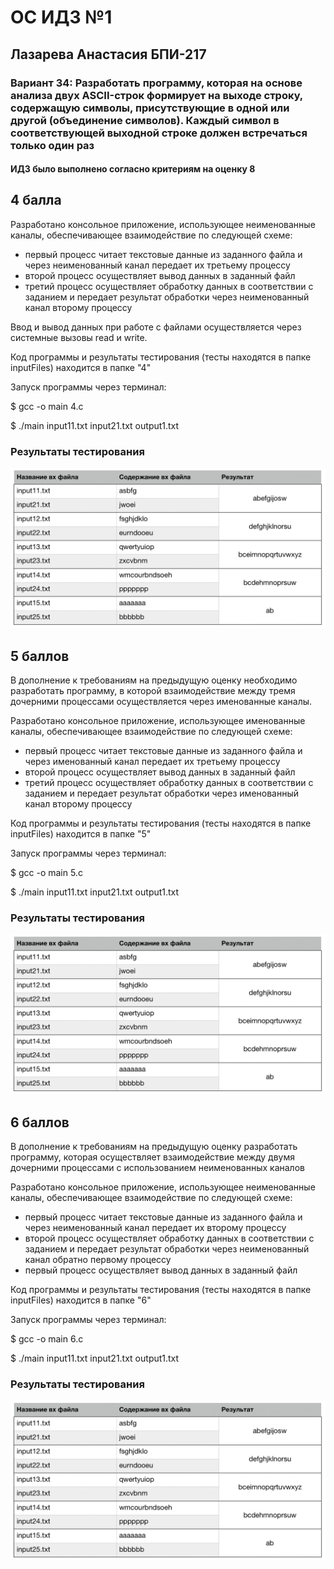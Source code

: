 # ОС ИДЗ №1
## Лазарева Анастасия БПИ-217
### Вариант 34: Разработать программу, которая на основе анализа двух ASCII-строк формирует на выходе строку, содержащую символы, присутствующие в одной или другой (объединение символов). Каждый символ в соответствующей выходной строке должен встречаться только один раз
#### ИДЗ было выполнено согласно критериям на оценку 8

## 4 балла

Разработано консольное приложение, использующее неименованные каналы, обеспечивающее взаимодействие по следующей схеме:
- первый процесс читает текстовые данные из заданного файла и через неименованный канал передает их третьему процессу
- второй процесс осуществляет вывод данных в заданный файл
- третий процесс осуществляет обработку данных в соответствии с заданием и передает результат обработки через неименованный канал второму процессу

Ввод и вывод данных при работе с файлами осуществляется через системные вызовы read и write.

Код программы и результаты тестирования (тесты находятся в папке inputFiles) находится в папке  "4"

Запуск программы через терминал:

$ gcc -o main 4.c

$ ./main input11.txt input21.txt output1.txt

### Результаты тестирования
![img](/img1.png)

## 5 баллов

В дополнение к требованиям на предыдущую оценку необходимо разработать программу, в которой взаимодействие между тремя дочерними процессами осуществляется через именованные каналы.

Разработано консольное приложение, использующее именованные каналы, обеспечивающее взаимодействие по следующей схеме:
- первый процесс читает текстовые данные из заданного файла и через именованный канал передает их третьему процессу
- второй процесс осуществляет вывод данных в заданный файл
- третий процесс осуществляет обработку данных в соответствии с заданием и передает результат обработки через именованный канал второму процессу

Код программы и результаты тестирования (тесты находятся в папке inputFiles) находится в папке  "5"

Запуск программы через терминал:

$ gcc -o main 5.c

$ ./main input11.txt input21.txt output1.txt

### Результаты тестирования
![img](/img1.png)

## 6 баллов

В дополнение к требованиям на предыдущую оценку разработать программу, которая осуществляет взаимодействие между двумя дочерними процессами с использованием неименованных каналов

Разработано консольное приложение, использующее неименованные каналы, обеспечивающее взаимодействие по следующей схеме:
- первый процесс читает текстовые данные из заданного файла и через неименованный канал передает их второму процессу
- второй процесс осуществляет обработку данных в соответствии с заданием и передает результат обработки через неименованный канал обратно первому процессу
- первый процесс осуществляет вывод данных в заданный файл

Код программы и результаты тестирования (тесты находятся в папке inputFiles) находится в папке  "6"

Запуск программы через терминал:

$ gcc -o main 6.c

$ ./main input11.txt input21.txt output1.txt

### Результаты тестирования
![img](/img1.png)
